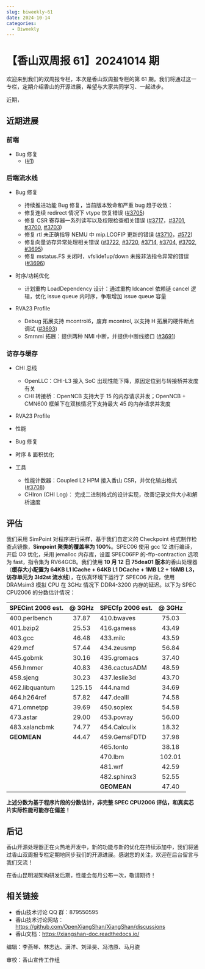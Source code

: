 ```yaml
---
slug: biweekly-61
date: 2024-10-14
categories:
  - Biweekly
---
```

# 【香山双周报 61】20241014 期

欢迎来到我们的双周报专栏，本次是香山双周报专栏的第 61 期。我们将通过这一专栏，定期介绍香山的开源进展，希望与大家共同学习、一起进步。

近期，

<!-- more -->

## 近期进展

### 前端

- Bug 修复
    - ([#1](https://github.com/OpenXiangShan/XiangShan/pull/1))


### 后端流水线

- Bug 修复
    - 持续推进功能 Bug 修复，当前版本致命和严重 bug 趋于收敛：
    - 修复连续 redirect 情况下 vtype 恢复错误 ([#3705](https://github.com/OpenXiangShan/XiangShan/pull/3705))
    - 修复 CSR 寄存器一系列读写以及权限检查相关错误 ([#3717](https://github.com/OpenXiangShan/XiangShan/pull/3717)，[#3701](https://github.com/OpenXiangShan/XiangShan/pull/3701), [#3700](https://github.com/OpenXiangShan/XiangShan/pull/3700), [#3703](https://github.com/OpenXiangShan/XiangShan/pull/3703))
    - 修复 rtl 未正确指导 NEMU 中 mip.LCOFIP 更新的错误 ([#3710](https://github.com/OpenXiangShan/XiangShan/pull/3710)，[#572](https://github.com/OpenXiangShan/XiangShan/pull/572))
    - 修复向量访存异常处理相关错误 ([#3722](https://github.com/OpenXiangShan/XiangShan/pull/3722), [#3720](https://github.com/OpenXiangShan/XiangShan/pull/3720), [#3714](https://github.com/OpenXiangShan/XiangShan/pull/3714), [#3704](https://github.com/OpenXiangShan/XiangShan/pull/3704), [#3702](https://github.com/OpenXiangShan/XiangShan/pull/3702), [#3695](https://github.com/OpenXiangShan/XiangShan/pull/3695))
    - 修复 mstatus.FS 关闭时，vfslide1up/down 未报非法指令异常的错误 ([#3696](https://github.com/OpenXiangShan/XiangShan/pull/3696))

- 时序/功耗优化
    - 计划重构 LoadDependency 设计：通过重构 ldcancel 依赖链 cancel 逻辑，优化 issue queue 内时序，争取增加 issue queue 容量

- RVA23 Profile
    - Debug 拓展支持 mcontrol6，废弃 mcontrol, 以支持 H 拓展的硬件断点调试 ([#3693](https://github.com/OpenXiangShan/XiangShan/pull/3693))
    - Smrnmi 拓展：提供两种 NMI 中断，并提供中断线接口 ([#3691](https://github.com/OpenXiangShan/XiangShan/pull/3691))

### 访存与缓存

- CHI 总线
  - OpenLLC：CHI-L3 接入 SoC 出现性能下降，原因定位到与转接桥并发度有关
  - CHI 转接桥：OpenNCB 支持大于 15 的内存请求并发；OpenNCB + CMN600 框架下在双核情况下支持最大 45 的内存请求并发度

- RVA23 Profile

- 性能

- Bug 修复

- 时序 & 面积优化

- 工具
  - 性能计数器：Coupled L2 HPM 接入香山 CSR，并优化输出格式 ([#3708](https://github.com/OpenXiangShan/XiangShan/pull/3708))
  - CHIron (CHI Log)： 完成二进制格式的设计实现，改善记录文件大小和解析速度


## 评估

我们采用 SimPoint 对程序进行采样，基于我们自定义的 Checkpoint 格式制作检查点镜像，**Simpoint 聚类的覆盖率为 100%**。SPEC06 使用 gcc 12 进行编译，开启 O3 优化，采用 jemalloc 内存库，设置 SPEC06FP 的-ffp-contraction 选项为 fast，指令集为 RV64GCB。我们使用 **10 月 12 日 75dea01 版本**的香山处理器（**缓存大小配置为 64KB L1 ICache + 64KB L1 DCache + 1MB L2 + 16MB L3，访存单元为 3ld2st 流水线**），在仿真环境下运行了 SPEC06 片段，使用 DRAMsim3 模拟 CPU 在 3GHz 情况下 DDR4-3200 内存的延迟。以下为 SPEC CPU2006 的分数估计情况：

| SPECint 2006 est. | @ 3GHz | SPECfp 2006 est.  | @ 3GHz |
| :---------------- | :----: | :---------------- | :----: |
| 400.perlbench     | 37.87  | 410.bwaves        | 75.03  |
| 401.bzip2         | 25.53  | 416.gamess        | 43.49  |
| 403.gcc           | 46.48  | 433.milc          | 43.59  |
| 429.mcf           | 57.44  | 434.zeusmp        | 56.84  |
| 445.gobmk         | 30.16  | 435.gromacs       | 37.40  |
| 456.hmmer         | 40.83  | 436.cactusADM     | 48.59  |
| 458.sjeng         | 30.23  | 437.leslie3d      | 43.70  |
| 462.libquantum    | 125.15 | 444.namd          | 34.69  |
| 464.h264ref       | 57.82  | 447.dealII        | 74.58  |
| 471.omnetpp       | 39.69  | 450.soplex        | 54.58  |
| 473.astar         | 29.00  | 453.povray        | 56.00  |
| 483.xalancbmk     | 74.77  | 454.Calculix      | 18.32  |
| **GEOMEAN**       | 44.47  | 459.GemsFDTD      | 37.98  |
|                   |        | 465.tonto         | 38.18  |
|                   |        | 470.lbm           | 102.01 |
|                   |        | 481.wrf           | 42.59  |
|                   |        | 482.sphinx3       | 52.55  |
|                   |        | **GEOMEAN**       | 47.40  |

**上述分数为基于程序片段的分数估计，非完整 SPEC CPU2006 评估，和真实芯片实际性能可能存在偏差！**

## 后记

香山开源处理器正在火热地开发中，新的功能与新的优化在持续添加中，我们将通过香山双周报专栏定期地同步我们的开源进展。感谢您的关注，欢迎在后台留言与我们交流！

在香山昆明湖架构研发后期，性能会每月公布一次，敬请期待！

## 相关链接

* 香山技术讨论 QQ 群：879550595
* 香山技术讨论网站：https://github.com/OpenXiangShan/XiangShan/discussions
* 香山文档：https://xiangshan-doc.readthedocs.io/

编辑：李燕琴、林志达、满洋、刘泽昊、冯浩原、马月骁

审校：香山宣传工作组
